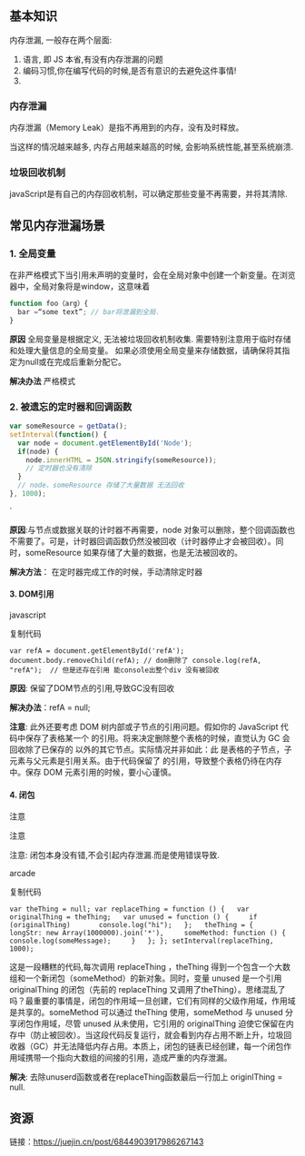 
## 基本知识

内存泄漏, 一般存在两个层面:
1. 语言, 即 JS 本省,有没有内存泄漏的问题
2. 编码习惯,你在编写代码的时候,是否有意识的去避免这件事情!
3. 
### 内存泄漏

内存泄漏（Memory Leak）是指不再用到的内存，没有及时释放。

当这样的情况越来越多, 内存占用越来越高的时候, 会影响系统性能,甚至系统崩溃.

### 垃圾回收机制

javaScript是有自己的内存回收机制，可以确定那些变量不再需要，并将其清除.


## 常见内存泄漏场景

### 1. 全局变量

在非严格模式下当引用未声明的变量时，会在全局对象中创建一个新变量。在浏览器中，全局对象将是window，这意味着

```js
function foo（arg）{
  bar =“some text”; // bar将泄漏到全局. 
}
```


**原因** 
全局变量是根据定义, 无法被垃圾回收机制收集.
需要特别注意用于临时存储和处理大量信息的全局变量。
如果必须使用全局变量来存储数据，请确保将其指定为null或在完成后重新分配它。 

**解决办法**
严格模式

### 2. 被遗忘的定时器和回调函数



```js
var someResource = getData(); 
setInterval(function() {
  var node = document.getElementById('Node');     
  if(node) {         
    node.innerHTML = JSON.stringify(someResource));        
    // 定时器也没有清除    
  }    
  // node、someResource 存储了大量数据 无法回收 
}, 1000);
```
`

**原因**:与节点或数据关联的计时器不再需要，node 对象可以删除，整个回调函数也不需要了。可是，计时器回调函数仍然没被回收（计时器停止才会被回收）。同时，someResource 如果存储了大量的数据，也是无法被回收的。

**解决方法**： 在定时器完成工作的时候，手动清除定时器

#### 3. DOM引用

javascript

复制代码

`var refA = document.getElementById('refA'); document.body.removeChild(refA); // dom删除了 console.log(refA, "refA");  // 但是还存在引用 能console出整个div 没有被回收`

**原因**: 保留了DOM节点的引用,导致GC没有回收

**解决办法**：refA = null;

**注意**: 此外还要考虑 DOM 树内部或子节点的引用问题。假如你的 JavaScript 代码中保存了表格某一个 <td> 的引用。将来决定删除整个表格的时候，直觉认为 GC 会回收除了已保存的 <td> 以外的其它节点。实际情况并非如此：此 <td> 是表格的子节点，子元素与父元素是引用关系。由于代码保留了 <td> 的引用，导致整个表格仍待在内存中。保存 DOM 元素引用的时候，要小心谨慎。

#### 4. 闭包

注意

注意

注意: 闭包本身没有错,不会引起内存泄漏.而是使用错误导致.

arcade

复制代码

`var theThing = null; var replaceThing = function () {   var originalThing = theThing;   var unused = function () {     if (originalThing)       console.log("hi");   };   theThing = {     longStr: new Array(1000000).join('*'),     someMethod: function () {       console.log(someMessage);     }   }; }; setInterval(replaceThing, 1000);`

这是一段糟糕的代码,每次调用 replaceThing ，theThing 得到一个包含一个大数组和一个新闭包（someMethod）的新对象。同时，变量 unused 是一个引用 originalThing 的闭包（先前的 replaceThing 又调用了theThing）。思绪混乱了吗？最重要的事情是，闭包的作用域一旦创建，它们有同样的父级作用域，作用域是共享的。someMethod 可以通过 theThing 使用，someMethod 与 unused 分享闭包作用域，尽管 unused 从未使用，它引用的 originalThing 迫使它保留在内存中（防止被回收）。当这段代码反复运行，就会看到内存占用不断上升，垃圾回收器（GC）并无法降低内存占用。本质上，闭包的链表已经创建，每一个闭包作用域携带一个指向大数组的间接的引用，造成严重的内存泄漏。

**解决**: 去除unuserd函数或者在replaceThing函数最后一行加上 originlThing = null.

  

## 资源

链接：https://juejin.cn/post/6844903917986267143  
